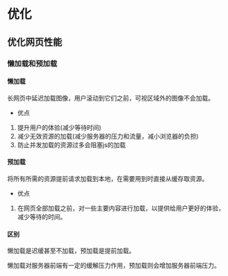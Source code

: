 # 优化

## 优化网页性能

### 懒加载和预加载

#### 懒加载

长网页中延迟加载图像，用户滚动到它们之前，可视区域外的图像不会加载。

- 优点

1. 提升用户的体验(减少等待时间)
2. 减少无效资源的加载(减少服务器的压力和流量，减小浏览器的负担)
3. 防止并发加载的资源过多会阻塞js的加载

#### 预加载

将所有所需的资源提前请求加载到本地，在需要用到时直接从缓存取资源。

- 优点

1. 在网页全部加载之前，对一些主要内容进行加载，以提供给用户更好的体验，减少等待的时间。

#### 区别

懒加载是迟缓甚至不加载，预加载是提前加载。

懒加载对服务器前端有一定的缓解压力作用，预加载则会增加服务器前端压力。
